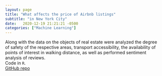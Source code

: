 ```yaml
---
layout: page
title: "What affects the price of Airbnb listings"
subtitle: "in New York City"
date:   2020-12-19 21:21:21 -0500
categories: ["Machine Learning"]
---
```

Along with the data on the objects of real estate were analyzed the degree of safety of the respective areas, transport accessibility, the availability of points of interest in walking distance, as well as performed sentiment analysis of reviews.
<br>
Code in `R`. 
<br>
[GitHub repo][airbnb]

[airbnb]:   https://github.com/alexyushkin/What-affects-the-Price-of-Airbnb-Listings-in-NYC/tree/main
